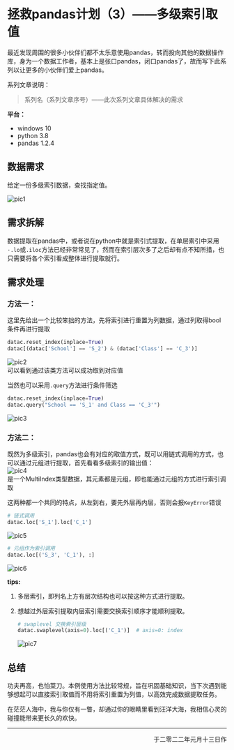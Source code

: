 # 拯救pandas计划（3）——多级索引取值

最近发现周围的很多小伙伴们都不太乐意使用pandas，转而投向其他的数据操作库，身为一个数据工作者，基本上是张口pandas，闭口pandas了，故而写下此系列以让更多的小伙伴们爱上pandas。  

系列文章说明：

> 系列名（系列文章序号）——此次系列文章具体解决的需求  

**平台：**  

- windows 10
- python 3.8
- pandas 1.2.4

## 数据需求

给定一份多级索引数据，查找指定值。

![pic1](https://gitee.com/kangliz/pic-drawing-bed/raw/master/picture/pandas_save/pandas_save14.png)

## 需求拆解

数据提取在pandas中，或者说在python中就是索引式提取，在单层索引中采用`·.lo`或`.iloc`方法已经非常常见了，然而在索引层次多了之后却有点不知所措，也只需要将各个索引看成整体进行提取就行。

## 需求处理

### 方法一：

这里先给出一个比较笨拙的方法，先将索引进行重置为列数据，通过列取得bool条件再进行提取

```python
datac.reset_index(inplace=True)
datac[(datac['School'] == 'S_2') & (datac['Class'] == 'C_3')]
```

![pic2](https://gitee.com/kangliz/pic-drawing-bed/raw/master/picture/pandas_save/pandas_save15.png)  
可以看到通过该类方法可以成功取到对应值

当然也可以采用`.query`方法进行条件筛选

```python
datac.reset_index(inplace=True)
datac.query("School == 'S_1' and Class == 'C_3'")
```

![pic3](https://gitee.com/kangliz/pic-drawing-bed/raw/master/picture/pandas_save/pandas_save16.png)

### 方法二：

既然为多级索引，pandas也会有对应的取值方式，既可以用链式调用的方式，也可以通过元组进行提取，首先看看多级索引的输出值：  
![pic4](https://gitee.com/kangliz/pic-drawing-bed/raw/master/picture/pandas_save/pandas_save17.png)  
是一个MultiIndex类型数据，其元素都是元组，即也能通过元组的方式进行索引调取

这两种都一个共同的特点，从左到右，要先外层再内层，否则会报`KeyError`错误

```python
# 链式调用
datac.loc['S_1'].loc['C_1']
```

![pic5](https://gitee.com/kangliz/pic-drawing-bed/raw/master/picture/pandas_save/pandas_save18.png)

```python
# 元组作为索引调用
datac.loc[('S_3', 'C_1'), :]
```

![pic6](https://gitee.com/kangliz/pic-drawing-bed/raw/master/picture/pandas_save/pandas_save19.png)

**tips:**  

1. 多层索引，即列名上方有层次结构也可以按这种方式进行提取。  

2. 想越过外层索引提取内层索引需要交换索引顺序才能顺利提取。  
   
   ```python
   # swaplevel 交换索引层级
   datac.swaplevel(axis=0).loc[('C_1')]  # axis=0: index
   ```
   
   ![pic7](https://gitee.com/kangliz/pic-drawing-bed/raw/master/picture/pandas_save/pandas_save20.png)  

## 总结

功夫再高，也怕菜刀。本例使用方法比较常规，旨在巩固基础知识，当下次遇到能够想起可以直接索引取值而不用将索引重置为列值，以高效完成数据提取任务。  

在茫茫人海中，我与你仅有一瞥，却通过你的眼睛里看到汪洋大海，我相信心灵的碰撞能带来更长久的欢快。  

---

<p align="right">于二零二二年元月十三日作</p>

